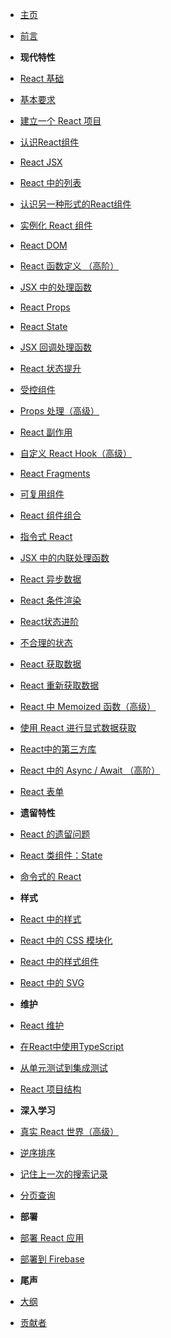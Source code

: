 - [主页](/README.md)
- [前言](intro.md)

- **现代特性**
- [React 基础](react-modern/hello-react.md)
- [基本要求](react-modern/requirements.md)
- [建立一个 React 项目](react-modern/setup.md)
- [认识React组件](react-modern/meet-the-react-component.md)
- [React JSX](react-modern/jsx.md)
- [React 中的列表](react-modern/lists.md)
- [认识另一种形式的React组件](react-modern/meet-another-react-component.md)
- [实例化 React 组件](react-modern/component-instantiation.md)
- [React DOM](react-modern/react-dom.md)
- [React 函数定义 （高阶）](react-modern/component-definition.md)
- [JSX 中的处理函数](react-modern/handler-function.md)
- [React Props](react-modern/props.md)
- [React State](react-modern/state.md)
- [JSX 回调处理函数](react-modern/callback-handlers.md)
- [React 状态提升](react-modern/lifting-state.md)
- [受控组件](react-modern/controlled-components.md)
- [Props 处理（高级）](react-modern/props-handling.md)
- [React 副作用](react-modern/side-effects.md)
- [自定义 React Hook（高级）](react-modern/custom-hooks.md)
- [React Fragments](react-modern/fragments.md)
- [可复用组件](react-modern/reusable-components.md)
- [React 组件组合](react-modern/component-composition.md)
- [指令式 React](react-modern/imperative.md)
- [JSX 中的内联处理函数](react-modern/inline-handler.md)
- [React 异步数据](react-modern/asynchronous-data.md)
- [React 条件渲染](react-modern/conditional-rendering.md)
- [React状态进阶](react-modern/advanced-state.md)
- [不合理的状态](react-modern/impossible-state.md)
- [React 获取数据](react-modern/data-fetching.md)
- [React 重新获取数据](react-modern/data-re-fetching.md)
- [React 中 Memoized 函数（高级）](react-modern/memoized-handler.md)
- [使用 React 进行显式数据获取](react-modern/explicit-data-fetching.md)
- [React中的第三方库](react-modern/third-party-libraries.md)
- [React 中的 Async / Await （高阶）](react-modern/async-await.md)
- [React 表单](react-modern/forms.md)

- **遗留特性**
- [React 的遗留问题](react-legacy/class-components.md)
- [React 类组件：State](react-legacy/class-components-state.md)
- [命令式的 React](react-legacy/imperative-react.md)

- **样式**
- [React 中的样式](react-styling/css.md)
- [React 中的 CSS 模块化](react-styling/css-modules.md)
- [React 中的样式组件](react-styling/styled-components.md)
- [React 中的 SVG](react-styling/svg.md)

- **维护**
- [React 维护](react-maintenance/performance.md)
- [在React中使用TypeScript](react-maintenance/typescript.md)
- [从单元测试到集成测试](react-maintenance/testing.md)
- [React 项目结构](react-maintenance/project-structure.md)

- **深入学习**
- [真实 React 世界（高级）](react-modern-advanced/sorting.md)
- [逆序排序](react-modern-advanced/reverse-sort.md)
- [记住上一次的搜索记录](react-modern-advanced/remember-last-searches.md)
- [分页查询](react-modern-advanced/paginated-fetch.md)

- **部署**
- [部署 React 应用](react-deploy/build.md)
- [部署到 Firebase](react-deploy/firebase.md)

- **尾声**
- [大纲](outline.md)
- [贡献者](contributor.md)
